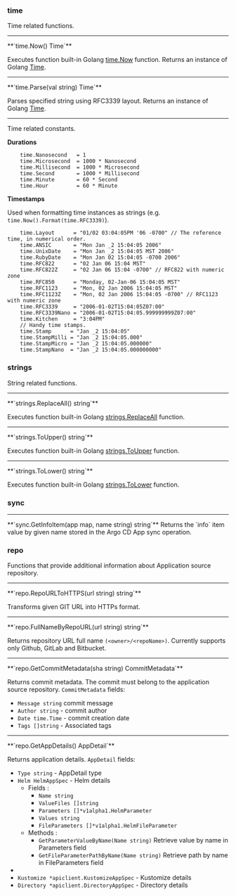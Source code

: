 ### **time**
Time related functions.

<hr>
**`time.Now() Time`**

Executes function built-in Golang [time.Now](https://golang.org/pkg/time/#Now) function. Returns an instance of
Golang [Time](https://golang.org/pkg/time/#Time).

<hr>
**`time.Parse(val string) Time`**

Parses specified string using RFC3339 layout. Returns an instance of Golang [Time](https://golang.org/pkg/time/#Time).

<hr>
Time related constants.

**Durations**

```
	time.Nanosecond   = 1
	time.Microsecond  = 1000 * Nanosecond
	time.Millisecond  = 1000 * Microsecond
	time.Second       = 1000 * Millisecond
	time.Minute       = 60 * Second
	time.Hour         = 60 * Minute
```

**Timestamps**

Used when formatting time instances as strings (e.g. `time.Now().Format(time.RFC3339)`).

```
	time.Layout      = "01/02 03:04:05PM '06 -0700" // The reference time, in numerical order.
	time.ANSIC       = "Mon Jan _2 15:04:05 2006"
	time.UnixDate    = "Mon Jan _2 15:04:05 MST 2006"
	time.RubyDate    = "Mon Jan 02 15:04:05 -0700 2006"
	time.RFC822      = "02 Jan 06 15:04 MST"
	time.RFC822Z     = "02 Jan 06 15:04 -0700" // RFC822 with numeric zone
	time.RFC850      = "Monday, 02-Jan-06 15:04:05 MST"
	time.RFC1123     = "Mon, 02 Jan 2006 15:04:05 MST"
	time.RFC1123Z    = "Mon, 02 Jan 2006 15:04:05 -0700" // RFC1123 with numeric zone
	time.RFC3339     = "2006-01-02T15:04:05Z07:00"
	time.RFC3339Nano = "2006-01-02T15:04:05.999999999Z07:00"
	time.Kitchen     = "3:04PM"
	// Handy time stamps.
	time.Stamp      = "Jan _2 15:04:05"
	time.StampMilli = "Jan _2 15:04:05.000"
	time.StampMicro = "Jan _2 15:04:05.000000"
	time.StampNano  = "Jan _2 15:04:05.000000000"
```

### **strings**
String related functions.

<hr>
**`strings.ReplaceAll() string`**

Executes function built-in Golang [strings.ReplaceAll](https://pkg.go.dev/strings#ReplaceAll) function.

<hr>
**`strings.ToUpper() string`**

Executes function built-in Golang [strings.ToUpper](https://pkg.go.dev/strings#ToUpper) function.

<hr>
**`strings.ToLower() string`**

Executes function built-in Golang [strings.ToLower](https://pkg.go.dev/strings#ToLower) function.

### **sync**

<hr>
**`sync.GetInfoItem(app map, name string) string`**
Returns the `info` item value by given name stored in the Argo CD App sync operation.

### **repo**
Functions that provide additional information about Application source repository.
<hr>
**`repo.RepoURLToHTTPS(url string) string`**

Transforms given GIT URL into HTTPs format.

<hr>
**`repo.FullNameByRepoURL(url string) string`**

Returns repository URL full name `(<owner>/<repoName>)`. Currently supports only Github, GitLab and Bitbucket.

<hr>
**`repo.GetCommitMetadata(sha string) CommitMetadata`**

Returns commit metadata. The commit must belong to the application source repository. `CommitMetadata` fields:

* `Message string` commit message
* `Author string` - commit author
* `Date time.Time` - commit creation date
* `Tags []string` - Associated tags

<hr>
**`repo.GetAppDetails() AppDetail`**

Returns application details. `AppDetail` fields:

* `Type string` - AppDetail type
* `Helm HelmAppSpec` - Helm details
  * Fields :
    * `Name string`
    * `ValueFiles []string`
    * `Parameters []*v1alpha1.HelmParameter`
    * `Values string`
    * `FileParameters []*v1alpha1.HelmFileParameter`
  * Methods :
    * `GetParameterValueByName(Name string)` Retrieve value by name in Parameters field
    * `GetFileParameterPathByName(Name string)` Retrieve path by name in FileParameters field
*
* `Kustomize *apiclient.KustomizeAppSpec` - Kustomize details
* `Directory *apiclient.DirectoryAppSpec` - Directory details

